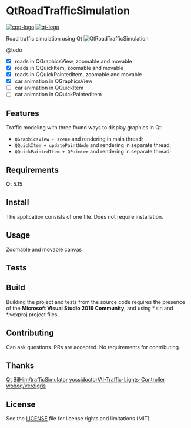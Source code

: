 # QtRoadTrafficSimulation
[![cpp-logo](https://img.shields.io/badge/C%2B%2B-v17-blue?logo=cplusplus)](
https://en.wikipedia.org/wiki/C++
)
[![qt-logo](https://img.shields.io/badge/Qt-v5.15-blue?logo=qt)](
https://en.wikipedia.org/wiki/C++
)

Road traffic simulation using Qt 
![QtRoadTrafficSimulation](https://github.com/Alex0vSky/QtRoadTrafficSimulation/assets/52796897/f26689eb-eb79-459b-86b8-198bb3f7aa7c)

@todo
- [x] roads in QGraphicsView, zoomable and movable
- [x] roads in QQuickItem, zoomable and movable
- [x] roads in QQuickPaintedItem, zoomable and movable
- [x] car animation in QGraphicsView
- [ ] car animation in QQuickItem
- [ ] car animation in QQuickPaintedItem

## Features
Traffic modeling with three found ways to display graphics in Qt:
 - `QGraphicsView + scene` and rendering in main thread;
 - `QQuickItem + updatePaintNode` and rendering in separate thread;
 - `QQuickPaintedItem + QPainter` and rendering in separate thread;

## Requirements
Qt 5.15

## Install
The application consists of one file. Does not require installation. 

## Usage
Zoomable and movable canvas

## Tests

## Build
Building the project and tests from the source code requires the presence of the __Microsoft Visual Studio 2019 Community__, and using *.sln and *.vcxproj project files.

## Contributing
Can ask questions. PRs are accepted. No requirements for contributing.

## Thanks
[Qt](https://www.qt.io/)
[BilHim/trafficSimulator](https://github.com/BilHim/trafficSimulator)
[yossidoctor/AI-Traffic-Lights-Controller](https://github.com/yossidoctor/AI-Traffic-Lights-Controller)
[woboq/verdigris](https://github.com/woboq/verdigris)

## License
See the [LICENSE](https://github.com/Alex0vSky/QtRoadTrafficSimulation/blob/main/LICENSE) file for license rights and limitations (MIT).
